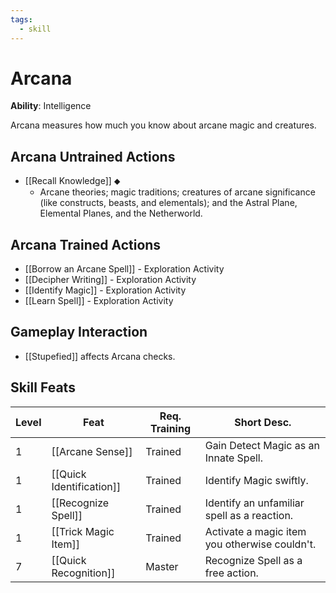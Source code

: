 ```yaml
---
tags:
  - skill
---
```

# Arcana

**Ability**: Intelligence

Arcana measures how much you know about arcane magic and creatures.

## Arcana Untrained Actions

- [[Recall Knowledge]] ⬥
	- Arcane theories; magic traditions; creatures of arcane significance (like constructs, beasts, and elementals); and the Astral Plane, Elemental Planes, and the Netherworld.

## Arcana Trained Actions

- [[Borrow an Arcane Spell]] - Exploration Activity
- [[Decipher Writing]] - Exploration Activity
- [[Identify Magic]] - Exploration Activity
- [[Learn Spell]] - Exploration Activity

## Gameplay Interaction

- [[Stupefied]] affects Arcana checks.

## Skill Feats

| Level | Feat                     | Req. Training | Short Desc.                                   |
| ----- | ------------------------ | ------------- | --------------------------------------------- |
| 1     | [[Arcane Sense]]         | Trained       | Gain Detect Magic as an Innate Spell.         |
| 1     | [[Quick Identification]] | Trained       | Identify Magic swiftly.                       |
| 1     | [[Recognize Spell]]      | Trained       | Identify an unfamiliar spell as a reaction.   |
| 1     | [[Trick Magic Item]]     | Trained       | Activate a magic item you otherwise couldn't. |
| 7     | [[Quick Recognition]]    | Master        | Recognize Spell as a free action.             |
